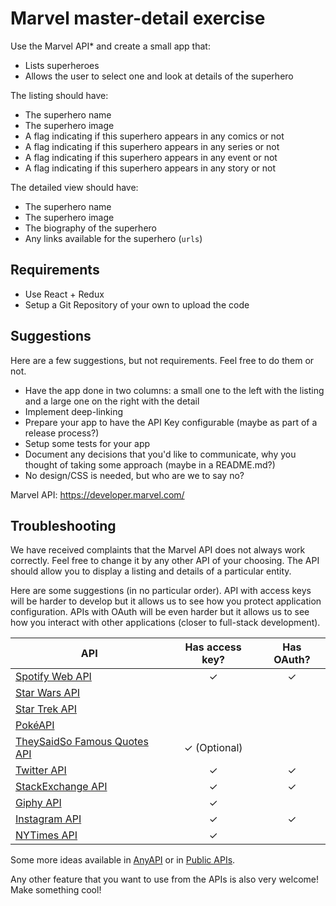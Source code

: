 # Marvel master-detail exercise

Use the Marvel API* and create a small app that:

- Lists superheroes
- Allows the user to select one and look at details of the superhero

The listing should have:

- The superhero name
- The superhero image
- A flag indicating if this superhero appears in any comics or not
- A flag indicating if this superhero appears in any series or not
- A flag indicating if this superhero appears in any event or not
- A flag indicating if this superhero appears in any story or not

The detailed view should have:

- The superhero name
- The superhero image
- The biography of the superhero
- Any links available for the superhero (`urls`)

## Requirements

- Use React + Redux
- Setup a Git Repository of your own to upload the code

## Suggestions

Here are a few suggestions, but not requirements. Feel free to do them or not.

- Have the app done in two columns: a small one to the left with the listing and a large one on the right with the detail
- Implement deep-linking
- Prepare your app to have the API Key configurable (maybe as part of a release process?)
- Setup some tests for your app
- Document any decisions that you'd like to communicate, why you thought of taking some approach (maybe in a README.md?)
- No design/CSS is needed, but who are we to say no?

Marvel API: https://developer.marvel.com/

## Troubleshooting

We have received complaints that the Marvel API does not always work correctly. Feel free to change it by any other API of your choosing. The API should allow you to display a listing and details of a particular entity.

Here are some suggestions (in no particular order). API with access keys will be harder to develop but it allows us to see how you protect application configuration. APIs with OAuth will be even harder but it allows us to see how you interact with other applications (closer to full-stack development).

| API                                                                                        | Has access key? | Has OAuth? |
|--------------------------------------------------------------------------------------------|:---------------:|:----------:|
| [Spotify Web API](https://developer.spotify.com/documentation/web-api/)                    |       ✓         |     ✓     |
| [Star Wars API](https://swapi.co/)                                                         |                 |            |
| [Star Trek API](http://stapi.co/)                                                          |                 |            |
| [PokéAPI](https://pokeapi.co/docs/v2.html)                                                 |                 |            |
| [TheySaidSo Famous Quotes API](https://theysaidso.com/api/)                                |   ✓ (Optional)  |           |
| [Twitter API](https://developer.twitter.com/en/docs.html)                                  |       ✓         |     ✓      |
| [StackExchange API](https://api.stackexchange.com/)                                        |       ✓         |     ✓      |
| [Giphy API](https://developers.giphy.com/docs/)                                            |       ✓         |            |
| [Instagram API](https://www.instagram.com/developer/)                                      |       ✓         |     ✓     |
| [NYTimes API](https://developer.nytimes.com/)                                              |       ✓         |            |


Some more ideas available in [AnyAPI](https://any-api.com/) or in [Public APIs](https://github.com/public-apis/public-apis).

Any other feature that you want to use from the APIs is also very welcome! Make something cool!